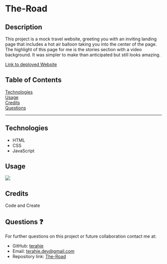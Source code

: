 # The-Road

## Description

This project is a mock travel website, greeting you with an inviting landing page that includes a hot air balloon taking you into the center of the page. The highlight of this page for me is the stories section with a video background. It was simpler to make than anticipated but still looks amazing.

[Link to deployed Website](https://terahje.github.io/The-Road/)

## Table of Contents

[Technologies](#technologies)<br>
[Usage](#usage)<br>
[Credits](#credits)<br>
[Questions](#questions)<br>

---

## Technologies

- HTML
- CSS
- JavaScript

## Usage

![](/images/screencast.gif)

## Credits

Code and Create

## Questions :question:

For further questions on this project or future collaboration contact me at:<br>

- GitHub: [terahje](https://github.com/terahje)
- Email: terahje.dev@gmail.com
- Repository link: [The-Road](https://github.com/terahje/The-Road)
